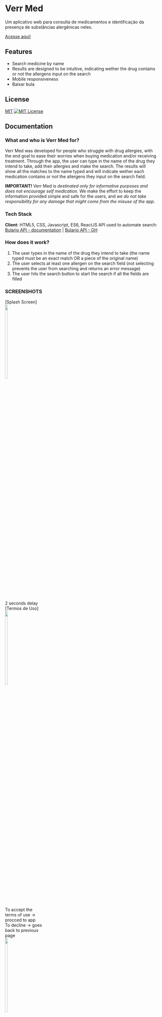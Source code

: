# Verr Med

Um aplicativo web para consulta de medicamentos e identificação da presença de substâncias alergênicas neles.

[Acesse aqui!](verr-med.netlify.app)


## Features

- Search medicine by name
- Results are designed to be intuitive, indicating wether the drug contains or not the allergens input on the search
- Mobile responsiveness
- Baixar bula

## License

[MIT](https://choosealicense.com/licenses/mit/)
[![MIT License](https://img.shields.io/badge/License-MIT-green.svg)](https://choosealicense.com/licenses/mit/)


## Documentation

### What and who is Verr Med for?
Verr Med was developed for people who struggle with drug allergies, with the end goal to ease their worries when buying medication and/or receiving treatment. Through the app, the user can type in the name of the drug they intend to take, add their allergies and make the search. The results will show all the matches to the name typed and will indicate wether each medication contains or not the allergens they input on the search field.

**IMPORTANT!**
Verr Med is *destinated only for informative purposes and does not encourage self medication.* We make the effort to keep the information provided simple and safe for the users, and *we do not take responsibility for any damage that might come from the misuse of the app*.

### Tech Stack
**Client**: HTML5, CSS, Javascript, ES6, ReactJS
API used to automate search: [Bulario API - documentation](https://bula.vercel.app/docs) | [Bulario API - GH](https://github.com/iuryLandin/bulario-api)

### How does it work?
1. The user types in the name of the drug they intend to take
    (the name typed must be an exact match OR a piece of the original name)
3. The user selects at least one allergen on the search field
    (not selecting prevents the user from searching and returns an error message)
5. The user hits the search button to start the search if all the fields are filled

### SCREENSHOTS
<div style="width: 25%">
    [Splash Screen] <br>
    <img width="25%" src="https://github.com/mclaramarinho/verrmed/assets/119897667/e37b9371-6291-43e6-ab17-e05bd6717c9c" /><br>
    2 seconds delay
</div>

<div style="width: 25%">
    [Termos de Uso]<br>
    <img width="25%" src="https://github.com/mclaramarinho/verrmed/assets/119897667/7ae51960-75a7-4a14-bdba-bab7e7eaefd2" /><br>
    To accept the terms of use → procced to app<br>
    To decline → goes back to previous page
</div>
<div style="width: 25%">
    <img width="25%" src="https://github.com/mclaramarinho/verrmed/assets/119897667/ffc1d748-aa23-4fd0-b710-2609ba498171" /><br>
    Loading animation while the API is working
</div>

<div style="width: 25%">
    <img width="25%" src="https://github.com/mclaramarinho/verrmed/assets/119897667/6c6a4364-df3c-4d91-909b-72d74d60e4cf" /><br>
    Error message after trying to search with empty input fields
</div>
<div style="width: 25%">
    <img width="25%" src="https://github.com/mclaramarinho/verrmed/assets/119897667/ad2d3498-c209-44e8-b711-ca8a4f7ff393" /><br>
    Result cards after search is completed
</div>
<div style="width: 25%">
    <img width="25%" src="https://github.com/mclaramarinho/verrmed/assets/119897667/f7be65a8-0d04-4808-9de1-a9d1865aa2fe" /><br>
    "Limpar Filtro" button to clean the allergens input
</div>
<div style="width: 25%">
    <img width="25%" src="https://github.com/mclaramarinho/verrmed/assets/119897667/864db2d3-e7ef-4b3d-9da8-d84163a614f2" /><br>
    FAQ
</div>
## Authors

- [@mclaramarinho](https://www.github.com/mclaramarinho)
